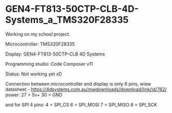 # GEN4-FT813-50CTP-CLB-4D-Systems_a_TMS320F28335

Working on my school project.

Microcontroller: TMS320F28335

Display: GEN4-FT813-50CTP-CLB 4D Systems

Programming studio: Code Composer v11

Status: Not working yet xD

Connection between microcontroller and display is only 6 pins, wiew datasheet - https://4dsystems.com.au/mwdownloads/download/link/id/762/
power: 27 = 5v+
30 = GND

and for SPI 4 pins:
4 = SPI_CS
6 = SPI_MOSI
7 = SPI_MISO
8 = SPI_SCK
